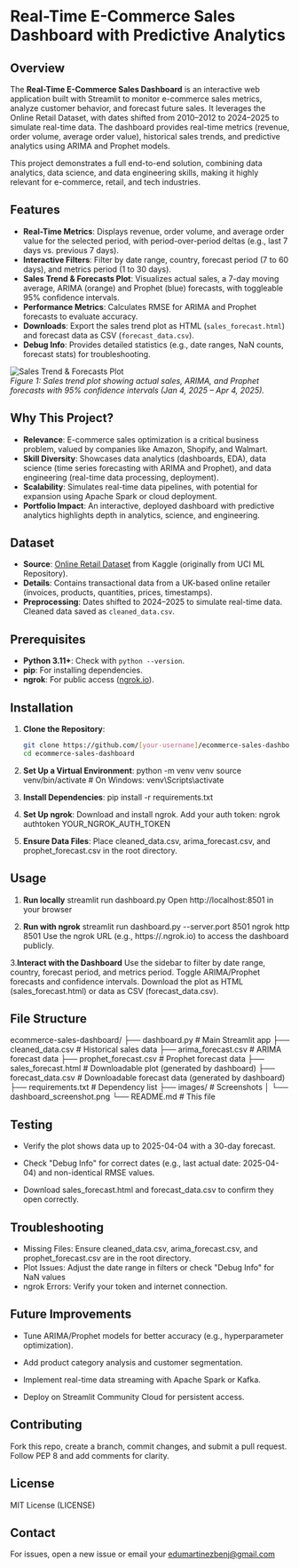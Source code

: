 # Real-Time E-Commerce Sales Dashboard with Predictive Analytics

## Overview
The **Real-Time E-Commerce Sales Dashboard** is an interactive web application built with Streamlit to monitor e-commerce sales metrics, analyze customer behavior, and forecast future sales. It leverages the Online Retail Dataset, with dates shifted from 2010–2012 to 2024–2025 to simulate real-time data. The dashboard provides real-time metrics (revenue, order volume, average order value), historical sales trends, and predictive analytics using ARIMA and Prophet models.

This project demonstrates a full end-to-end solution, combining data analytics, data science, and data engineering skills, making it highly relevant for e-commerce, retail, and tech industries.

## Features
- **Real-Time Metrics**: Displays revenue, order volume, and average order value for the selected period, with period-over-period deltas (e.g., last 7 days vs. previous 7 days).
- **Interactive Filters**: Filter by date range, country, forecast period (7 to 60 days), and metrics period (1 to 30 days).
- **Sales Trend & Forecasts Plot**: Visualizes actual sales, a 7-day moving average, ARIMA (orange) and Prophet (blue) forecasts, with toggleable 95% confidence intervals.
- **Performance Metrics**: Calculates RMSE for ARIMA and Prophet forecasts to evaluate accuracy.
- **Downloads**: Export the sales trend plot as HTML (`sales_forecast.html`) and forecast data as CSV (`forecast_data.csv`).
- **Debug Info**: Provides detailed statistics (e.g., date ranges, NaN counts, forecast stats) for troubleshooting.

![Sales Trend & Forecasts Plot](images/dashboard_screenshot.png)  
*Figure 1: Sales trend plot showing actual sales, ARIMA, and Prophet forecasts with 95% confidence intervals (Jan 4, 2025 – Apr 4, 2025).*

## Why This Project?
- **Relevance**: E-commerce sales optimization is a critical business problem, valued by companies like Amazon, Shopify, and Walmart.
- **Skill Diversity**: Showcases data analytics (dashboards, EDA), data science (time series forecasting with ARIMA and Prophet), and data engineering (real-time data processing, deployment).
- **Scalability**: Simulates real-time data pipelines, with potential for expansion using Apache Spark or cloud deployment.
- **Portfolio Impact**: An interactive, deployed dashboard with predictive analytics highlights depth in analytics, science, and engineering.

## Dataset
- **Source**: [Online Retail Dataset](https://www.kaggle.com/datasets/jihyeseo/online-retail-data-set-from-uci-ml-repo) from Kaggle (originally from UCI ML Repository).
- **Details**: Contains transactional data from a UK-based online retailer (invoices, products, quantities, prices, timestamps).
- **Preprocessing**: Dates shifted to 2024–2025 to simulate real-time data. Cleaned data saved as `cleaned_data.csv`.

## Prerequisites
- **Python 3.11+**: Check with `python --version`.
- **pip**: For installing dependencies.
- **ngrok**: For public access ([ngrok.io](https://ngrok.com/download)).

## Installation
1. **Clone the Repository**:
   ```bash
   git clone https://github.com/[your-username]/ecommerce-sales-dashboard.git
   cd ecommerce-sales-dashboard

2. **Set Up a Virtual Environment**:
python -m venv venv
source venv/bin/activate  # On Windows: venv\Scripts\activate

3. **Install Dependencies**:
pip install -r requirements.txt

4. **Set Up ngrok**:
Download and install ngrok.
Add your auth token:  ngrok authtoken YOUR_NGROK_AUTH_TOKEN

5. **Ensure Data Files**:
Place cleaned_data.csv, arima_forecast.csv, and prophet_forecast.csv in the root directory.


## Usage
1. **Run locally**
   streamlit run dashboard.py
   Open http://localhost:8501 in your browser
   
2. **Run with ngrok**
   streamlit run dashboard.py --server.port 8501
   ngrok http 8501
   Use the ngrok URL (e.g., https://<random-id>.ngrok.io) to access the dashboard publicly.

3.**Interact with the Dashboard**
  Use the sidebar to filter by date range, country, forecast period, and metrics period.
  Toggle ARIMA/Prophet forecasts and confidence intervals.
  Download the plot as HTML (sales_forecast.html) or data as CSV (forecast_data.csv).


## File Structure
ecommerce-sales-dashboard/
├── dashboard.py           # Main Streamlit app
├── cleaned_data.csv       # Historical sales data
├── arima_forecast.csv     # ARIMA forecast data
├── prophet_forecast.csv   # Prophet forecast data
├── sales_forecast.html    # Downloadable plot (generated by dashboard)
├── forecast_data.csv      # Downloadable forecast data (generated by dashboard)
├── requirements.txt       # Dependency list
├── images/                # Screenshots
│   └── dashboard_screenshot.png
└── README.md              # This file

## Testing
- Verify the plot shows data up to 2025-04-04 with a 30-day forecast.

- Check "Debug Info" for correct dates (e.g., last actual date: 2025-04-04) and non-identical RMSE   values.

- Download sales_forecast.html and forecast_data.csv to confirm they open correctly.

## Troubleshooting
- Missing Files: Ensure cleaned_data.csv, arima_forecast.csv, and prophet_forecast.csv are in the    root directory.
- Plot Issues: Adjust the date range in filters or check "Debug Info" for NaN values
- ngrok Errors: Verify your token and internet connection.


## Future Improvements
- Tune ARIMA/Prophet models for better accuracy (e.g., hyperparameter optimization).

- Add product category analysis and customer segmentation.

- Implement real-time data streaming with Apache Spark or Kafka.

- Deploy on Streamlit Community Cloud for persistent access.

## Contributing
Fork this repo, create a branch, commit changes, and submit a pull request. Follow PEP 8 and add comments for clarity.

## License
MIT License (LICENSE)

## Contact
For issues, open a new issue or email your edumartinezbenj@gmail.com






